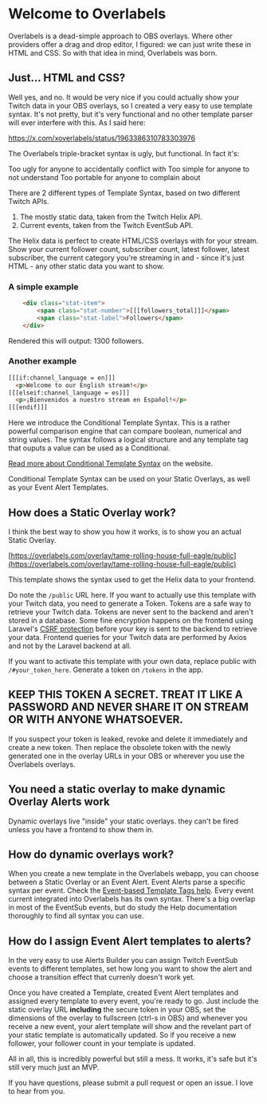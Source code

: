 # Welcome to Overlabels

Overlabels is a dead-simple approach to OBS overlays. Where other providers offer a drag and drop editor, I figured: we can just write these in HTML and CSS. So with that idea in mind, Overlabels was born.

## Just... HTML and CSS?
Well yes, and no. It would be very nice if you could actually show your Twitch data in your OBS overlays, so I created a very easy to use template syntax. It's not pretty, but it's very functional and no other template parser will ever interfere with this. As I said here:

https://x.com/xoverlabels/status/1963386310783303976

The Overlabels triple-bracket syntax is ugly, but functional. In fact it's:

Too ugly for anyone to accidentally conflict with
Too simple for anyone to not understand
Too portable for anyone to complain about

There are 2 different types of Template Syntax, based on two different Twitch APIs.

1. The mostly static data, taken from the Twitch Helix API.
2. Current events, taken from the Twitch EventSub API.

The Helix data is perfect to create HTML/CSS overlays with for your stream. Show your current follower count, subscriber count, latest follower, latest subscriber, the current category you're streaming in and - since it's just HTML - any other static data you want to show.

### A simple example
```html
    <div class="stat-item">
        <span class="stat-number">[[[followers_total]]]</span>
        <span class="stat-label">Followers</span>
    </div>
```
Rendered this will output: 1300 followers.

### Another example
```html
[[[if:channel_language = en]]]
  <p>Welcome to our English stream!</p>
[[[elseif:channel_language = es]]]
  <p>¡Bienvenidos a nuestro stream en Español!</p>
[[[endif]]] 
```
Here we introduce the Conditional Template Syntax. This is a rather powerful comparison engine that can compare boolean, numerical and string values. The syntax follows a logical structure and any template tag that ouputs a value can be used as a Conditional.

[Read more about Conditional Template Syntax](https://overlabels.com/help) on the website.

Conditional Template Syntax can be used on your Static Overlays, as well as your Event Alert Templates.

## How does a Static Overlay work?
I think the best way to show you how it works, is to show you an actual Static Overlay.

[https://overlabels.com/overlay/tame-rolling-house-full-eagle/public](https://overlabels.com/overlay/tame-rolling-house-full-eagle/public)

This template shows the syntax used to get the Helix data to your frontend.

Do note the `/public` URL here. If you want to actually use this template with your Twitch data, you need to generate a Token.
Tokens are a safe way to retrieve your Twitch data. Tokens are never sent to the backend and aren't stored in a database. Some fine encryption happens on the frontend using Laravel's [CSRF protection](https://laravel.com/docs/12.x/csrf) before your key is sent to the backend to retrieve your data. Frontend queries for your Twitch data are performed by Axios and not by the Laravel backend at all.

If you want to activate this template with your own data, replace public with `/#your_token_here`. Generate a token on `/tokens` in the app.

## KEEP THIS TOKEN A SECRET. TREAT IT LIKE A PASSWORD AND NEVER SHARE IT ON STREAM OR WITH ANYONE WHATSOEVER.
If you suspect your token is leaked, revoke and delete it immediately and create a new token. Then replace the obsolete token with the newly generated one in the overlay URLs in your OBS or wherever you use the Overlabels overlays.

## You need a static overlay to make dynamic Overlay Alerts work
Dynamic overlays live "inside" your static overlays. they can't be fired unless you have a frontend to show them in.

## How do dynamic overlays work?
When you create a new template in the Overlabels webapp, you can choose between a Static Overlay or an Event Alert.
Event Alerts parse a specific syntax per event. Check the [Event-based Template Tags help](https://overlabels.com/help). Every event current integrated into Overlabels has its own syntax. There's a big overlap in most of the EventSub events, but do study the Help documentation thoroughly to find all syntax you can use.

## How do I assign Event Alert templates to alerts?
In the very easy to use Alerts Builder you can assign Twitch EventSub events to different templates, set how long you want to show the alert and choose a transition effect that currenly doesn't work yet.

Once you have created a Template, created Event Alert templates and assigned every template to every event, you're ready to go. Just include the static overlay URL **including** the secure token in your OBS, set the dimensions of the overlay to fullscreen (ctrl-s in OBS) and whenever you receive a new event, your alert template will show and the revelant part of your static template is automatically updated. So if you receive a new follower, your follower count in your template is updated.

All in all, this is incredibly powerful but still a mess. It works, it's safe but it's still very much just an MVP.

If you have questions, please submit a pull request or open an issue. I love to hear from you.
